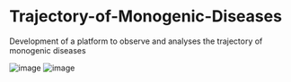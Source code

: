 # Trajectory-of-Monogenic-Diseases
Development of a platform to observe and analyses the trajectory of monogenic diseases

![image](https://user-images.githubusercontent.com/13919508/135891885-1b16807e-e251-4b67-ad55-9160d71f64a4.png)
![image](https://user-images.githubusercontent.com/13919508/135892201-e14dc59f-3563-4896-b9dd-74b194594c06.png)
